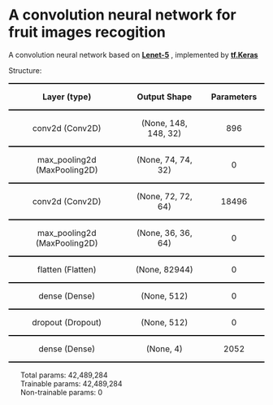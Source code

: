 <!DOCTYPE html>
<html>

<head>
    <style type="text/css">
    table, th, td{
        border-collapse: collapse;
    }
    th, td {
        border-top: 2px solid black;
        border-bottom: 2px solid black;
        padding: 15px;
        text-align: center;
    }
    ul, li{
        list-style-type: none;
    }
    </style>
</head>

<body>
    <h1>A convolution neural network for fruit images recogition</h1>
    <p>A convolution neural network based on <a href="http://yann.lecun.com/exdb/lenet/" target="_blank"><b>Lenet-5</b></a>
        , implemented by <a href="https://www.tensorflow.org/api_docs/python/tf/keras" target="_blank"><b>tf.Keras</b></a></p>
    <p>Structure:</p>
    <table>
        <tr>
            <th>Layer (type)</th>
            <th>Output Shape</th>
            <th>Parameters</th>
        </tr>
        <tr>
            <td>conv2d (Conv2D)</td>
            <td>(None, 148, 148, 32)</td>
            <td>896</td>
        </tr>
        <tr>
            <td>max_pooling2d (MaxPooling2D)</td>
            <td>(None, 74, 74, 32)</td>
            <td>0</td>
        </tr>
        <tr>
            <td>conv2d (Conv2D)</td>
            <td>(None, 72, 72, 64)</td>
            <td>18496</td>
        </tr>
        <tr>
            <td>max_pooling2d (MaxPooling2D)</td>
            <td>(None, 36, 36, 64)</td>
            <td>0</td>
        </tr>
        <tr>
            <td>flatten (Flatten)</td>
            <td>(None, 82944)</td>
            <td>0</td>
        </tr>
        <tr>
            <td>dense (Dense)</td>
            <td>(None, 512)</td>
            <td>0</td>
        </tr>
        <tr>
            <td>dropout (Dropout)</td>
            <td>(None, 512)</td>
            <td>0</td>
        </tr>
        <tr>
            <td>dense (Dense)</td>
            <td>(None, 4)</td>
            <td>2052</td>
        </tr>
    </table>
    <ul>
        <li>Total params: 42,489,284</li>
        <li>Trainable params: 42,489,284</li>
        <li>Non-trainable params: 0</li>
    </ul>
</body>

</html>
